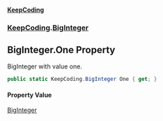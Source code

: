 #### [KeepCoding](index.md 'index')
### [KeepCoding](KeepCoding.md 'KeepCoding').[BigInteger](KeepCoding_BigInteger.md 'KeepCoding.BigInteger')
## BigInteger.One Property
BigInteger with value one.  
```csharp
public static KeepCoding.BigInteger One { get; }
```
#### Property Value
[BigInteger](KeepCoding_BigInteger.md 'KeepCoding.BigInteger')
